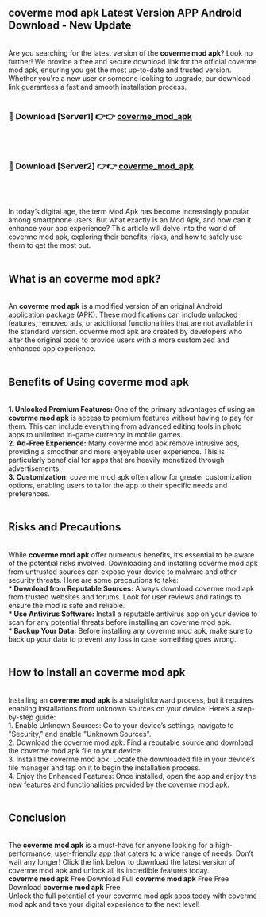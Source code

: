 ## coverme mod apk Latest Version APP Android Download - New Update
<br>
Are you searching for the latest version of the <strong>coverme mod apk</strong>? Look no further! We provide a free and secure download link for the official coverme mod apk, ensuring you get the most up-to-date and trusted version. Whether you're a new user or someone looking to upgrade, our download link guarantees a fast and smooth installation process.
<br>
<br>
<h3>🔴 Download [Server1] 👉👉 <a href="https://modyolo.store/coverme+mod+apk">coverme_mod_apk</a></h3><br>
<br>
<h3>🔴 Download [Server2] 👉👉 <a href="https://modyolo.store/coverme+mod+apk">coverme_mod_apk</a></h3><br>
<br>
<br>
In today’s digital age, the term Mod Apk has become increasingly popular among smartphone users. But what exactly is an Mod Apk, and how can it enhance your app experience? This article will delve into the world of coverme mod apk, exploring their benefits, risks, and how to safely use them to get the most out.
<br>
<br>
<h2>What is an coverme mod apk?</h2>
<br>
An <strong>coverme mod apk</strong> is a modified version of an original Android application package (APK). These modifications can include unlocked features, removed ads, or additional functionalities that are not available in the standard version. coverme mod apk are created by developers who alter the original code to provide users with a more customized and enhanced app experience.
<br>
<br>
<h2>Benefits of Using coverme mod apk</h2>
<br>
<strong> 1. Unlocked Premium Features:</strong> One of the primary advantages of using an <strong>coverme mod apk</strong> is access to premium features without having to pay for them. This can include everything from advanced editing tools in photo apps to unlimited in-game currency in mobile games.
<br>
<strong> 2. Ad-Free Experience:</strong> Many coverme mod apk remove intrusive ads, providing a smoother and more enjoyable user experience. This is particularly beneficial for apps that are heavily monetized through advertisements.
<br>
<strong> 3. Customization:</strong> coverme mod apk often allow for greater customization options, enabling users to tailor the app to their specific needs and preferences.
<br>
<br>
<h2>Risks and Precautions</h2>
<br>
While <strong>coverme mod apk</strong> offer numerous benefits, it’s essential to be aware of the potential risks involved. Downloading and installing coverme mod apk from untrusted sources can expose your device to malware and other security threats. Here are some precautions to take:
<br>
<strong> * Download from Reputable Sources:</strong> Always download coverme mod apk from trusted websites and forums. Look for user reviews and ratings to ensure the mod is safe and reliable.
<br>
<strong> * Use Antivirus Software:</strong> Install a reputable antivirus app on your device to scan for any potential threats before installing an coverme mod apk.
<br>
<strong> * Backup Your Data:</strong> Before installing any coverme mod apk, make sure to back up your data to prevent any loss in case something goes wrong.
<br>
<br>
<h2>How to Install an coverme mod apk</h2>
<br>
Installing an <strong>coverme mod apk</strong> is a straightforward process, but it requires enabling installations from unknown sources on your device. Here’s a step-by-step guide:
<br>
 1. Enable Unknown Sources: Go to your device’s settings, navigate to "Security," and enable "Unknown Sources".
<br>
 2. Download the coverme mod apk: Find a reputable source and download the coverme mod apk file to your device.
<br>
 3. Install the coverme mod apk: Locate the downloaded file in your device’s file manager and tap on it to begin the installation process.
<br>
 4. Enjoy the Enhanced Features: Once installed, open the app and enjoy the new features and functionalities provided by the coverme mod apk.
<br>
<br>
<h2><strong>Conclusion</strong></h2>
<br>
The <strong>coverme mod apk</strong> is a must-have for anyone looking for a high-performance, user-friendly app that caters to a wide range of needs. Don’t wait any longer! Click the link below to download the latest version of coverme mod apk and unlock all its incredible features today.
<br>
<strong>coverme mod apk</strong> Free Download Full <strong>coverme mod apk</strong> Free Free Download <strong>coverme mod apk</strong> Free.
<br>
Unlock the full potential of your coverme mod apk apps today with coverme mod apk and take your digital experience to the next level!